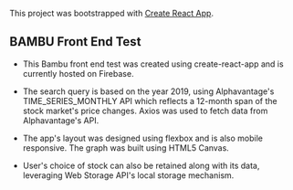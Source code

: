 This project was bootstrapped with [Create React App](https://github.com/facebook/create-react-app).

## BAMBU Front End Test

- This Bambu front end test was created using create-react-app and is currently hosted on Firebase.

- The search query is based on the year 2019, using Alphavantage's TIME_SERIES_MONTHLY API which reflects a 12-month span of the stock market's price changes. Axios was used to fetch data from Alphavantage's API.

- The app's layout was designed using flexbox and is also mobile responsive. The graph was built using HTML5 Canvas.

- User's choice of stock can also be retained along with its data, leveraging Web Storage API's local storage mechanism.
